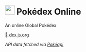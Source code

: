 <h1><img src="https://raw.githubusercontent.com/frogweezer/dex.js.org/gh-pages/favicon.png?token=ARYQ7ZQE4FGMYYPWBB2VCEDBXUDIS" height=31px/> Pokédex Online</h1>

An online Global Pokédex

<a target="_blank" href="https://dex.js.org">🔗 dex.js.org</a>

*API data fetched via [Pokéapi](https://pokeapi.co/)*
